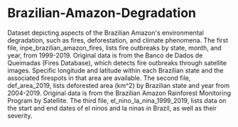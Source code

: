 # Brazilian-Amazon-Degradation
Dataset depicting aspects of the Brazilian Amazon's environmental degradation, such as fires, deforestation, and climate phenomena.
The first file, inpe_brazilian_amazon_fires, lists fire outbreaks by state, month, and year, from 1999-2019. Original data is from the Banco de Dados de Queimadas (Fires Database), which detects fire outbreaks through satellite images. Specific longitude and latitude within each Brazilian state and the associated firespots in that area are available.
The second file, def_area_2019, lists deforested area (km^2) by Brazilian state and year from 2004-2019. Original data is from the Brazilian Amazon Rainforest Monitoring Program by Satellite. 
The third file, el_nino_la_nina_1999_2019, lists data on the start and end dates of el ninos and la ninas in Brazil, as well as their severity. 
